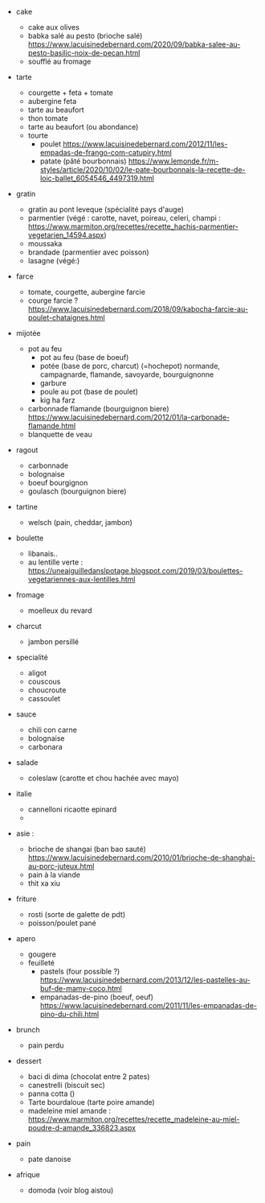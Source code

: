 - cake
    - cake aux olives
    - babka salé au pesto (brioche salé)  https://www.lacuisinedebernard.com/2020/09/babka-salee-au-pesto-basilic-noix-de-pecan.html
    - soufflé au fromage
- tarte
    - courgette + feta + tomate
    - aubergine feta
    - tarte au beaufort
    - thon tomate
    - tarte au beaufort (ou abondance)
    - tourte
        - poulet https://www.lacuisinedebernard.com/2012/11/les-empadas-de-frango-com-catupiry.html
        - patate (pâté bourbonnais) https://www.lemonde.fr/m-styles/article/2020/10/02/le-pate-bourbonnais-la-recette-de-loic-ballet_6054546_4497319.html
- gratin
    - gratin au pont leveque (spécialité pays d'auge)
    - parmentier (végé : carotte, navet, poireau, celeri, champi : https://www.marmiton.org/recettes/recette_hachis-parmentier-vegetarien_14594.aspx)
    - moussaka
    - brandade (parmentier avec poisson)
    - lasagne (végé:)
- farce
    - tomate, courgette, aubergine farcie
    - courge farcie ? https://www.lacuisinedebernard.com/2018/09/kabocha-farcie-au-poulet-chataignes.html
- mijotée
    - pot au feu
        - pot au feu (base de boeuf)
        - potée (base de porc, charcut) (=hochepot) normande, campagnarde, flamande, savoyarde, bourguignonne
        - garbure
        - poule au pot (base de poulet)
        - kig ha farz
    - carbonnade flamande (bourguignon biere) https://www.lacuisinedebernard.com/2012/01/la-carbonade-flamande.html
    - blanquette de veau
- ragout
    - carbonnade
    - bolognaise
    - boeuf bourgignon
    - goulasch (bourguignon biere)
- tartine
    - welsch (pain, cheddar, jambon)
- boulette
    - libanais..
    - au lentille verte : https://uneaiguilledanslpotage.blogspot.com/2019/03/boulettes-vegetariennes-aux-lentilles.html 
- fromage
    - moelleux du revard
- charcut
    - jambon persillé
- specialité
    - aligot
    - couscous
    - choucroute
    - cassoulet
- sauce 
    - chili con carne
    - bolognaise
    - carbonara

- salade
    - coleslaw (carotte et chou hachée avec mayo)

- italie
    - cannelloni ricaotte epinard 
    - 

- asie :
    - brioche de shangai (ban bao sauté) https://www.lacuisinedebernard.com/2010/01/brioche-de-shanghai-au-porc-juteux.html
    - pain à la viande
    - thit xa xiu

- friture
    - rosti (sorte de galette de pdt)
    - poisson/poulet pané


- apero
    - gougere
    - feuilleté
        - pastels (four possible ?) https://www.lacuisinedebernard.com/2013/12/les-pastelles-au-buf-de-mamy-coco.html
        - empanadas-de-pino (boeuf, oeuf) https://www.lacuisinedebernard.com/2011/11/les-empanadas-de-pino-du-chili.html

- brunch
    - pain perdu

- dessert 
    - baci di dima (chocolat entre 2 pates)
    - canestrelli (biscuit sec)
    - panna cotta ()
    - Tarte bourdaloue (tarte poire amande)
    - madeleine miel amande : https://www.marmiton.org/recettes/recette_madeleine-au-miel-poudre-d-amande_336823.aspx

- pain
    - pate danoise

- afrique
    - domoda (voir blog aistou)
